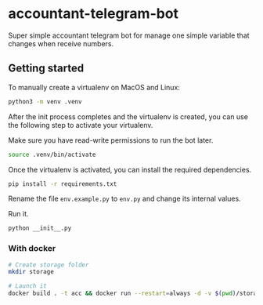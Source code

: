 # accountant-telegram-bot
Super simple accountant telegram bot for manage one simple variable that changes when receive numbers.

## Getting started

To manually create a virtualenv on MacOS and Linux:

```bash
python3 -m venv .venv
```

After the init process completes and the virtualenv is created, you can use the following
step to activate your virtualenv.

Make sure you have read-write permissions to run the bot later.
```bash
source .venv/bin/activate
```

Once the virtualenv is activated, you can install the required dependencies.

```bash
pip install -r requirements.txt
```

Rename the file `env.example.py` to `env.py` and change its internal values.

Run it.
```bash
python __init__.py
```

### With docker

```bash
# Create storage folder
mkdir storage

# Launch it
docker build . -t acc && docker run --restart=always -d -v $(pwd)/storage:/app/storage acc
```
